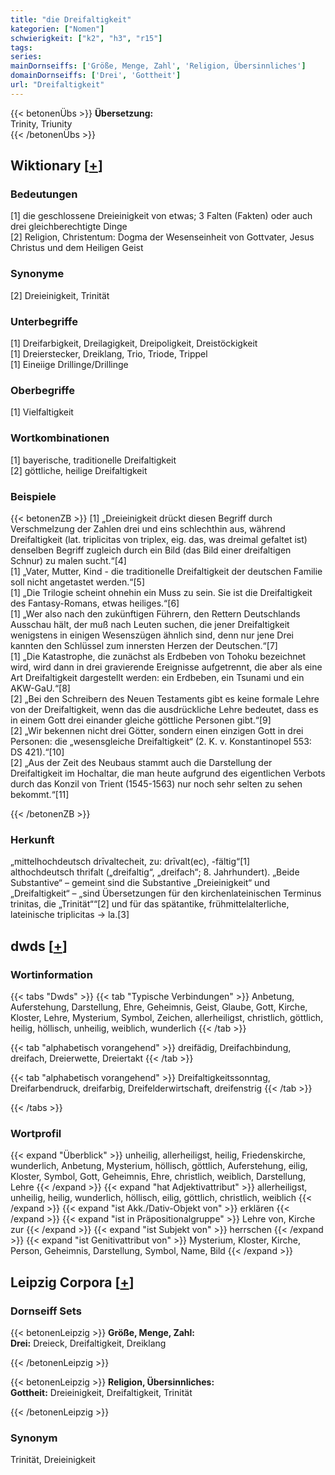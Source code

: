 ```yaml
---
title: "die Dreifaltigkeit"
kategorien: ["Nomen"]
schwierigkeit: ["k2", "h3", "r15"]
tags:
series:
mainDornseiffs: ['Größe, Menge, Zahl', 'Religion, Übersinnliches']
domainDornseiffs: ['Drei', 'Gottheit']
url: "Dreifaltigkeit"
---
```


{{< betonenÜbs >}}
**Übersetzung:**  
Trinity, Triunity  
{{< /betonenÜbs >}}

## Wiktionary [[+](https://de.wiktionary.org/wiki/Dreifaltigkeit)]

### Bedeutungen
[1] die geschlossene Dreieinigkeit von etwas; 3 Falten (Fakten) oder auch drei gleichberechtigte Dinge  
[2] Religion, Christentum: Dogma der Wesenseinheit von Gottvater, Jesus Christus und dem Heiligen Geist  

### Synonyme
[2] Dreieinigkeit, Trinität  

### Unterbegriffe
[1] Dreifarbigkeit, Dreilagigkeit, Dreipoligkeit, Dreistöckigkeit  
[1] Dreierstecker, Dreiklang, Trio, Triode, Trippel  
[1] Eineiige Drillinge/Drillinge  

### Oberbegriffe
[1] Vielfaltigkeit  

### Wortkombinationen
[1] bayerische, traditionelle Dreifaltigkeit  
[2] göttliche, heilige Dreifaltigkeit  

### Beispiele
{{< betonenZB >}}
[1] „Dreieinigkeit drückt diesen Begriff durch Verschmelzung der Zahlen drei und eins schlechthin aus, während Dreifaltigkeit (lat. triplicitas von triplex, eig. das, was dreimal gefaltet ist) denselben Begriff zugleich durch ein Bild (das Bild einer dreifaltigen Schnur) zu malen sucht.“[4]  
[1] „Vater, Mutter, Kind - die traditionelle Dreifaltigkeit der deutschen Familie soll nicht angetastet werden.“[5]  
[1] „Die Trilogie scheint ohnehin ein Muss zu sein. Sie ist die Dreifaltigkeit des Fantasy-Romans, etwas heiliges.“[6]  
[1] „Wer also nach den zukünftigen Führern, den Rettern Deutschlands Ausschau hält, der muß nach Leuten suchen, die jener Dreifaltigkeit wenigstens in einigen Wesenszügen ähnlich sind, denn nur jene Drei kannten den Schlüssel zum innersten Herzen der Deutschen.“[7]  
[1] „Die Katastrophe, die zunächst als Erdbeben von Tohoku bezeichnet wird, wird dann in drei gravierende Ereignisse aufgetrennt, die aber als eine Art Dreifaltigkeit dargestellt werden: ein Erdbeben, ein Tsunami und ein AKW-GaU.“[8]  
[2] „Bei den Schreibern des Neuen Testaments gibt es keine formale Lehre von der Dreifaltigkeit, wenn das die ausdrückliche Lehre bedeutet, dass es in einem Gott drei einander gleiche göttliche Personen gibt.“[9]  
[2] „Wir bekennen nicht drei Götter, sondern einen einzigen Gott in drei Personen: die „wesensgleiche Dreifaltigkeit“ (2. K. v. Konstantinopel 553: DS 421).“[10]  
[2] „Aus der Zeit des Neubaus stammt auch die Darstellung der Dreifaltigkeit im Hochaltar, die man heute aufgrund des eigentlichen Verbots durch das Konzil von Trient (1545-1563) nur noch sehr selten zu sehen bekommt.“[11]  

{{< /betonenZB >}}
### Herkunft
„mittelhochdeutsch drīvaltecheit, zu: drīvalt(ec), -fältig“[1]  
althochdeutsch thrifalt („dreifaltig“, „dreifach“; 8. Jahrhundert). „Beide Substantive“ – gemeint sind die Substantive „Dreieinigkeit“ und „Dreifaltigkeit“ – „sind Übersetzungen für den kirchenlateinischen Terminus trinitas, die „Trinität““[2] und für das spätantike, frühmittelalterliche, lateinische triplicitas → la.[3]  



## dwds [[+](https://www.dwds.de/wb/Dreifaltigkeit)]

### Wortinformation
{{< tabs "Dwds" >}}
{{< tab "Typische Verbindungen" >}}
Anbetung, Auferstehung, Darstellung, Ehre, Geheimnis, Geist, Glaube, Gott, Kirche, Kloster, Lehre, Mysterium, Symbol, Zeichen, allerheiligst, christlich, göttlich, heilig, höllisch, unheilig, weiblich, wunderlich
{{< /tab >}}

{{< tab "alphabetisch vorangehend" >}}
dreifädig, Dreifachbindung, dreifach, Dreierwette, Dreiertakt
{{< /tab >}}

{{< tab "alphabetisch vorangehend" >}}
Dreifaltigkeitssonntag, Dreifarbendruck, dreifarbig, Dreifelderwirtschaft, dreifenstrig
{{< /tab >}}

{{< /tabs >}}

### Wortprofil
{{< expand "Überblick" >}} unheilig, allerheiligst, heilig, Friedenskirche, wunderlich, Anbetung, Mysterium, höllisch, göttlich, Auferstehung, eilig, Kloster, Symbol, Gott, Geheimnis, Ehre, christlich, weiblich, Darstellung, Lehre {{< /expand >}}
{{< expand "hat Adjektivattribut" >}} allerheiligst, unheilig, heilig, wunderlich, höllisch, eilig, göttlich, christlich, weiblich {{< /expand >}}
{{< expand "ist Akk./Dativ-Objekt von" >}} erklären {{< /expand >}}
{{< expand "ist in Präpositionalgruppe" >}} Lehre von, Kirche zur {{< /expand >}}
{{< expand "ist Subjekt von" >}} herrschen {{< /expand >}}
{{< expand "ist Genitivattribut von" >}} Mysterium, Kloster, Kirche, Person, Geheimnis, Darstellung, Symbol, Name, Bild {{< /expand >}}

## Leipzig Corpora [[+](https://corpora.uni-leipzig.de/en/res?word=Dreifaltigkeit&corpusId=deu_newscrawl-public_2018)]

### Dornseiff Sets
{{< betonenLeipzig >}}
**Größe, Menge, Zahl:**  
**Drei:** Dreieck, Dreifaltigkeit, Dreiklang  

{{< /betonenLeipzig >}}


{{< betonenLeipzig >}}
**Religion, Übersinnliches:**  
**Gottheit:** Dreieinigkeit, Dreifaltigkeit, Trinität  

{{< /betonenLeipzig >}}

### Synonym
Trinität, Dreieinigkeit

